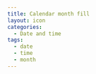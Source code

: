 ```yaml
---
title: Calendar month fill
layout: icon
categories:
  - Date and time
tags:
  - date
  - time
  - month
---
```

